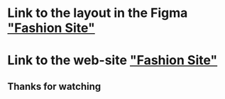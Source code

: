 # Link to the layout in the Figma ["Fashion Site"](https://www.figma.com/design/BP9s0YHu0ToI7HFaFFxgDn/Fashion-Site1?m=auto&t=zmPx3Iy5O1vZOKQz-6)
# Link to the web-site ["Fashion Site"](https://glebgroskreits.github.io/Fashion_Site/pages/home.html)
## Thanks for watching
